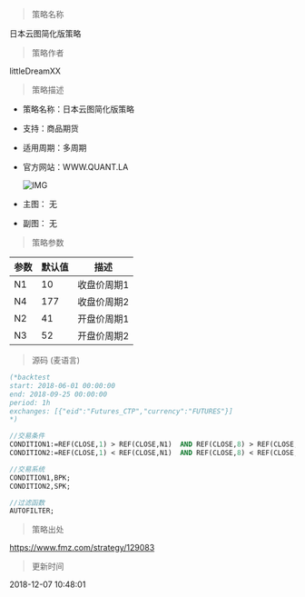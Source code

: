 
> 策略名称

日本云图简化版策略

> 策略作者

littleDreamXX

> 策略描述

- 策略名称：日本云图简化版策略
- 支持：商品期货
- 适用周期：多周期
- 官方网站：WWW.QUANT.LA

  ![IMG](https://www.fmz.com/upload/asset/8f499518ffb1876478917e564e9b7a71.png) 

- 主图：
  无

- 副图：
  无

> 策略参数



|参数|默认值|描述|
|----|----|----|
|N1|10|收盘价周期1|
|N4|177|收盘价周期2|
|N2|41|开盘价周期1|
|N3|52|开盘价周期2|


> 源码 (麦语言)

``` pascal
(*backtest
start: 2018-06-01 00:00:00
end: 2018-09-25 00:00:00
period: 1h
exchanges: [{"eid":"Futures_CTP","currency":"FUTURES"}]
*)

//交易条件
CONDITION1:=REF(CLOSE,1) > REF(CLOSE,N1)  AND REF(CLOSE,8) > REF(CLOSE,N4) AND CLOSE > OPEN AND REF(CLOSE,137)>REF(OPEN,N2) AND CLOSE > REF(OPEN,N3);
CONDITION2:=REF(CLOSE,1) < REF(CLOSE,N1)  AND REF(CLOSE,8) < REF(CLOSE,N4) AND CLOSE < OPEN AND REF(CLOSE,137)<REF(OPEN,N2) AND CLOSE < REF(OPEN,N3);

//交易系统
CONDITION1,BPK;
CONDITION2,SPK;

//过滤函数
AUTOFILTER;
```

> 策略出处

https://www.fmz.com/strategy/129083

> 更新时间

2018-12-07 10:48:01
